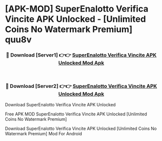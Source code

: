 # [APK-MOD] SuperEnalotto Verifica Vincite APK Unlocked - [Unlimited Coins No Watermark Premium] quu8v



<div align="center">
<h3>🔴 Download [Server1] 👉👉 <a href="https://momento.my/?title=SuperEnalotto_Verifica_Vincite_APK_Unlocked">SuperEnalotto Verifica Vincite APK Unlocked Mod Apk</a></h3><br>

<h3>🔴 Download [Server2] 👉👉 <a href="https://momento.my/?title=SuperEnalotto_Verifica_Vincite_APK_Unlocked">SuperEnalotto Verifica Vincite APK Unlocked Mod Apk</a></h3>
</div>



Download SuperEnalotto Verifica Vincite APK Unlocked 

Free APK MOD SuperEnalotto Verifica Vincite APK Unlocked [Unlimited Coins No Watermark Premium]

Download SuperEnalotto Verifica Vincite APK Unlocked [Unlimited Coins No Watermark Premium] Mod For Android
